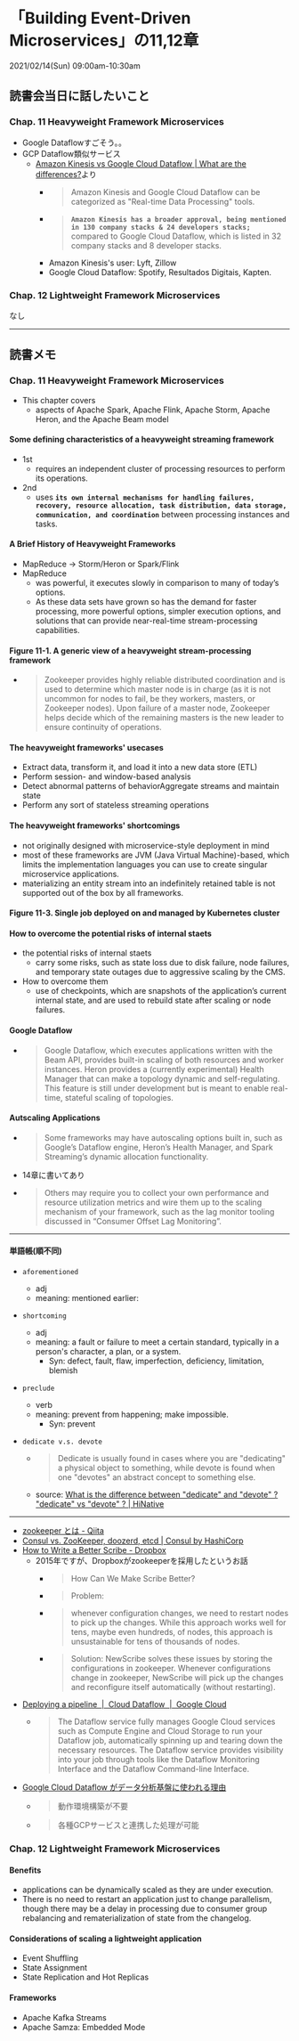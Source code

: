 # 「Building Event-Driven Microservices」の11,12章
2021/02/14(Sun) 09:00am-10:30am

## 読書会当日に話したいこと

### Chap. 11 Heavyweight Framework Microservices

- Google Dataflowすごそう。。
- GCP Dataflow類似サービス
  - [Amazon Kinesis vs Google Cloud Dataflow | What are the differences?](https://stackshare.io/stackups/amazon-kinesis-vs-google-cloud-dataflow)より
    - > Amazon Kinesis and Google Cloud Dataflow can be categorized as "Real-time Data Processing" tools.
    - > **`Amazon Kinesis has a broader approval, being mentioned in 130 company stacks & 24 developers stacks;`** compared to Google Cloud Dataflow, which is listed in 32 company stacks and 8 developer stacks.
    - Amazon Kinesis's user: Lyft, Zillow
    - Google Cloud Dataflow: Spotify, Resultados Digitais, Kapten. 


### Chap. 12 Lightweight Framework Microservices
なし

---

## 読書メモ

### Chap. 11 Heavyweight Framework Microservices

- This chapter covers
  - aspects of Apache Spark, Apache Flink, Apache Storm, Apache Heron, and the Apache Beam model

#### Some defining characteristics of a heavyweight streaming framework
- 1st
   - requires an independent cluster of processing resources to perform its operations.
- 2nd
  - uses **`its own internal mechanisms for handling failures, recovery, resource allocation, task distribution, data storage, communication, and coordination`** between processing instances and tasks. 

#### A Brief History of Heavyweight Frameworks
- MapReduce -> Storm/Heron or Spark/Flink
- MapReduce
  - was powerful, it executes slowly in comparison to many of today’s options. 
  - As these data sets have grown so has the demand for faster processing, more powerful options, simpler execution options, and solutions that can provide near-real-time stream-processing capabilities.

#### Figure 11-1. A generic view of a heavyweight stream-processing framework
- > Zookeeper provides highly reliable distributed coordination and is used to determine which master node is in charge (as it is not uncommon for nodes to fail, be they workers, masters, or  Zookeeper nodes). Upon failure of a master node, Zookeeper helps decide which of the remaining masters is the new leader to ensure continuity of operations. 

#### The heavyweight frameworks' usecases
- Extract data, transform it, and load it into a new data store (ETL)
- Perform session- and window-based analysis
- Detect abnormal patterns of behaviorAggregate streams and maintain state
- Perform any sort of stateless streaming operations

#### The heavyweight frameworks' shortcomings
- not originally designed with microservice-style deployment in mind
- most of these frameworks are JVM (Java Virtual Machine)-based, which limits the implementation languages you can use to create singular microservice applications. 
- materializing an entity stream into an indefinitely retained table is not supported out of the box by all frameworks.

#### Figure 11-3. Single job deployed on and managed by Kubernetes cluster


#### How to overcome the potential risks of internal staets
-  the potential risks of internal staets
   - carry some risks, such as state loss due to disk failure, node failures, and temporary state outages due to aggressive scaling by the CMS.
 - How to overcome them
   - use of checkpoints, which are snapshots of the application’s current internal state, and are used to rebuild state after scaling or node failures. 

#### Google Dataflow
- > Google Dataflow, which executes applications written with the Beam API, provides built-in scaling of both resources and worker instances. Heron provides a (currently experimental) Health Manager that can make a topology dynamic and self-regulating. This feature is still under development but is meant to enable real-time, stateful scaling of topologies.

#### Autscaling Applications
- > Some frameworks may have autoscaling options built in, such as Google’s Dataflow engine, Heron’s Health Manager, and Spark Streaming’s dynamic allocation functionality.
-  14章に書いてあり
  - > Others may require you to collect your own performance and resource utilization metrics and wire them up to the scaling mechanism of your framework, such as the lag monitor tooling discussed in “Consumer Offset Lag Monitoring”.
   
---
#### 単語帳(順不同)

- `aforementioned`
  - adj
  - meaning: mentioned earlier: 

- `shortcoming`
  - adj
  - meaning: a fault or failure to meet a certain standard, typically in a person's character, a plan, or a system.
     - Syn: defect, fault, flaw, imperfection, deficiency, limitation, blemish

- `preclude`
  -  verb
  - meaning: prevent from happening; make impossible.
    - Syn: prevent 

- `dedicate v.s. devote`
  - > Dedicate is usually found in cases where you are "dedicating" a physical object to something, while devote is found when one "devotes" an abstract concept to something else.
  - source: [What is the difference between "dedicate" and "devote" ? "dedicate" vs "devote" ? | HiNative](https://hinative.com/en-US/questions/140033) 

---
- [zookeeper とは - Qiita](https://qiita.com/szit/items/aec0ce677a28c83c6893)
- [Consul vs. ZooKeeper, doozerd, etcd | Consul by HashiCorp](https://www.consul.io/docs/intro/vs/zookeeper)
- [How to Write a Better Scribe - Dropbox](https://dropbox.tech/infrastructure/how-to-write-a-better-scribe)
  - 2015年ですが、Dropboxがzookeeperを採用したというお話
    - > How Can We Make Scribe Better?
    - > Problem:
    - > whenever configuration changes, we need to restart nodes to pick up the changes.  While this approach works well for tens, maybe even hundreds, of nodes, this approach is unsustainable for tens of thousands of nodes.
    - > Solution: NewScribe solves these issues by storing the configurations in zookeeper.  Whenever configurations change in zookeeper, NewScribe will pick up the changes and reconfigure itself automatically (without restarting).
 - [Deploying a pipeline  |  Cloud Dataflow  |  Google Cloud](https://cloud.google.com/dataflow/docs/guides/deploying-a-pipeline) 
   - > The Dataflow service fully manages Google Cloud services such as Compute Engine and Cloud Storage to run your Dataflow job, automatically spinning up and tearing down the necessary resources. The Dataflow service provides visibility into your job through tools like the Dataflow Monitoring Interface and the Dataflow Command-line Interface. 
 - [Google Cloud Dataflow がデータ分析基盤に使われる理由](https://www.dsk-cloud.com/blog/what-is-google-cloud-dataflow) 
   - > 動作環境構築が不要
   - > 各種GCPサービスと連携した処理が可能  


### Chap. 12 Lightweight Framework Microservices

#### Benefits
- applications can be dynamically scaled as they are under execution. 
- There is no need to restart an application just to change parallelism, though there may be a delay in processing due to consumer group rebalancing and rematerialization of state from the changelog. 

#### Considerations of scaling a lightweight application
- Event Shuffling
- State Assignment
- State Replication and Hot Replicas

#### Frameworks
- Apache Kafka Streams
- Apache Samza: Embedded Mode